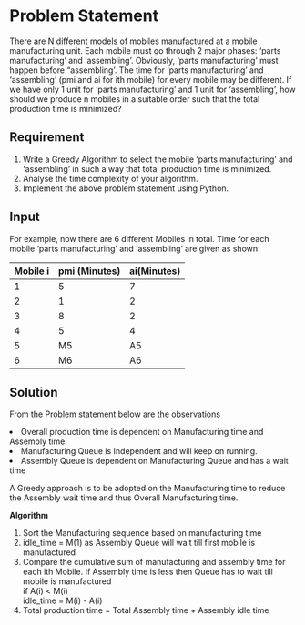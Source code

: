 # Problem Statement
There are N different models of mobiles manufactured at a mobile manufacturing unit. Each
mobile must go through 2 major phases: ‘parts manufacturing’ and ‘assembling’. Obviously,
‘parts manufacturing’ must happen before “assembling’. The time for ‘parts manufacturing’
and ‘assembling’ (pmi and ai for ith mobile) for every mobile may be different. If we have only
1 unit for ‘parts manufacturing’ and 1 unit for ‘assembling’, how should we produce n mobiles
in a suitable order such that the total production time is minimized?

## Requirement
1. Write a Greedy Algorithm to select the mobile ‘parts manufacturing’ and ‘assembling’ in such a way that total production time is minimized.
2. Analyse the time complexity of your algorithm.
3. Implement the above problem statement using Python.

## Input
For example, now there are 6 different Mobiles in total. Time for each mobile ‘parts
manufacturing’ and ‘assembling’ are given as shown:

| Mobile i | pmi (Minutes) | ai(Minutes) |
|---|----|---|
|1|5|7|
|2|1|2|
|3|8|2|
|4|5|4|
|5|M5|A5|
|6|M6|A6|

## Solution
From the Problem statement below are the observations 
    <li> Overall production time is dependent on Manufacturing time and Assembly time.
    <li> Manufacturing Queue is Independent and will keep on running.
    <li> Assembly Queue is dependent on Manufacturing Queue and has a wait time

A Greedy approach is to be adopted on the Manufacturing time to reduce the Assembly wait time and thus Overall Manufacturing time.

**Algorithm**
1. Sort the Manufacturing sequence based on manufacturing time
2. idle_time  = M(1) as Assembly Queue will wait till first mobile is manufactured
3. Compare the cumulative sum of manufacturing and assembly time for each ith Mobile. If Assembly time is less then Queue has to wait till mobile is manufactured  
    if A(i) < M(i)   
    idle_time = M(i) - A(i)
3. Total production time = Total Assembly time + Assembly idle time      



